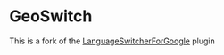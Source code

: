 # GeoSwitch
This is a fork of the [LanguageSwitcherForGoogle](https://greasyfork.org/en/scripts/397851-language-switcher-for-google) plugin
